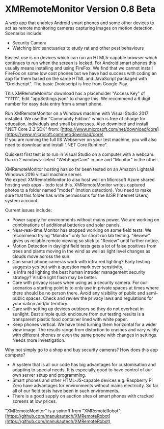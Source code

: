 # XMRemoteMonitor Version 0.8 Beta
A web app that enables Android smart phones and some other devices to act as remote monitoring cameras capturing images on motion detection.
Scenarios include:
- Security Camera
- Watching bird sanctuaries to study rat and other pest behaviours

Easiest use is on devices which can run an HTML5-capable browser which continues to run when the screen is locked. For Android smart phones this usually means installing and using FireFox. We find that we cannot install FireFox on some low cost phones but we have had success with coding an app for them based on the same HTML and JavaScript packaged with "Droidscript". The basic Droidscript is free from Google Play.

This XMRemoteMonitor download has a placeholder "Access Key" of "111111",
Edit "appSettings.json" to change this. 
We recommend a 6 digit number for easy data entry from a smart phone.

Run XMRemoteMonitor on a Windows machine with Visual Studio 2017 installed. We use the "Community Edition" which is free of charge for education, individuals and small businesses. Also download and install ".NET Core 2.2 SDK" from:
[https://www.microsoft.com/net/download/core](https://www.microsoft.com/net/download/core)  
If you are running the full IIS Webserver on your test machine, you will also need to download and install ".NET Core Runtime".  

Quickest first test is to run in Visual Studio on a computer with a webcam. Run in 2 windows: select "WebPageCam" in one and "Monitor" in the other.

XMRemoteMonitor hosting has so far been tested on an Amazon Lightsail Windows 2016 virtual machine server.  
We expect XMRemoteMonitor to also host well on Microsoft Azure shared hosting web apps - todo test this.
XMRemoteMonitor writes captured photos to a folder named "modet" (motion detection). You need to make sure that this folder has write permissions for the IUSR (Internet Users) system account.

Current issues include:  
- Power supply for environments without mains power. We are working on combinations of additional batteries and solar panels.
- Near-real-time Monitor has stopped working on some field tests.  We recommend trying "Monitor" only for short run lab testing.  "Review" gives us reliable remote viewing so stick to "Review" until further notice.  
- Motion Detection in daylight field tests gets a lot of false positives from trees and plants moving in the wind as well as light level changes as clouds move across the sun.  
- Can smart phone cameras work with infra red lighting? Early testing suggests yes but with a question mark over sensitivity.
- Is infra red lighting the best human intruder management security strategy? Visible light flash may be better.
- Care with privacy issues when using as a security camera. For our scenarios a starting point is to only use in private spaces at times where there should be no person there. Avoid any visibility of public and semi-public spaces. Check and review the privacy laws and regulations for your nation and/or territory.  
- Care with setting up devices outdoors so they do not overheat in sunlight. Best simple quick enclosure from our testing results is a transparent plastic food container lined with white paper.  
- Keep phones vertical. We have tried turning them horizontal for a wider view image. The results range from distortion to crashes and vary wildly with different phones or even the same phone with changes in settings. Needs more investigation.  

Why not simply go to a shop and buy security cameras? How does this app compete?
- A system that is all our code has big advantages for customisation and adapting to special needs. It is especially good to have control of our own server setup and programming.
- Smart phones and other HTML-JS-capable devices e.g. Raspberry Pi Zero have advantages for environments without mains electricity. So far all of our field tests have been in such environments.
- There is a good supply on auction sites of smart phones with cracked screens at low prices.  

"XMRemoteMonitor" is a spinoff from "XMRemoteRobot":  
[https://github.com/manukautech/XMRemoteRobot](https://github.com/manukautech/XMRemoteRobot)








 
